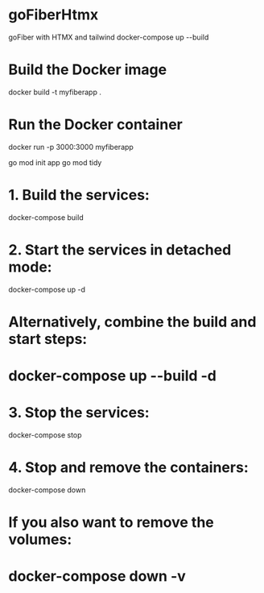 # goFiberHtmx
goFiber with HTMX and tailwind 
docker-compose up --build
# Build the Docker image
docker build -t myfiberapp .

# Run the Docker container
docker run -p 3000:3000 myfiberapp


go mod init app
go mod tidy


# 1. Build the services:
docker-compose build

# 2. Start the services in detached mode:
docker-compose up -d

# Alternatively, combine the build and start steps:
# docker-compose up --build -d

# 3. Stop the services:
docker-compose stop

# 4. Stop and remove the containers:
docker-compose down

# If you also want to remove the volumes:
# docker-compose down -v

